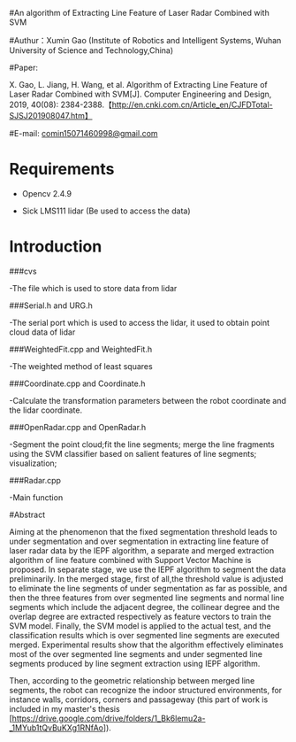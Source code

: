 #An algorithm of Extracting Line Feature of Laser Radar Combined with SVM

#Authur：Xumin Gao (Institute of Robotics and Intelligent Systems, Wuhan University of Science and Technology,China)

#Paper: 

X. Gao, L. Jiang, H. Wang, et al. Algorithm of Extracting Line Feature of Laser Radar Combined with SVM[J]. Computer Engineering and Design, 2019, 40(08): 2384-2388.【http://en.cnki.com.cn/Article_en/CJFDTotal-SJSJ201908047.htm】


#E-mail: comin15071460998@gmail.com



# Requirements

- Opencv 2.4.9


- Sick LMS111 lidar (Be used to access the data)


# Introduction

###cvs

-The file which is used to store data from lidar

###Serial.h and URG.h

-The serial port which is used to access the lidar, it used to obtain point cloud data of lidar

###WeightedFit.cpp and WeightedFit.h

-The weighted method of least squares

###Coordinate.cpp and Coordinate.h

-Calculate the transformation parameters between the robot coordinate and the lidar coordinate.

###OpenRadar.cpp and OpenRadar.h

-Segment the point cloud;fit the line segments; merge the line fragments using the SVM classifier based on salient features of line segments; visualization;

###Radar.cpp

-Main function


#Abstract

Aiming at the phenomenon that the fixed segmentation threshold leads to under segmentation and over
segmentation in extracting line feature of laser radar data by the IEPF algorithm, a separate and merged extraction algorithm of line feature combined with Support Vector Machine is proposed. In separate stage, we use the IEPF algorithm to segment the data preliminarily. In the merged stage, first of all,the threshold value is adjusted to eliminate the line segments of under segmentation as far as possible, and then the three features from over segmented line segments and normal line segments which include the adjacent degree, the collinear degree and the overlap degree are extracted respectively as feature vectors to train the SVM model. Finally, the SVM model is applied to the actual test, and the classification results which is over segmented line segments are executed merged. Experimental results show that the algorithm effectively eliminates most of the over segmented line segments and under segmented line segments produced by line segment extraction using IEPF algorithm.

Then, according to the geometric relationship between merged line segments, the robot can recognize the indoor structured environments, for instance walls, corridors, corners and passageway (this part of work is included in my master's thesis [https://drive.google.com/drive/folders/1_Bk6lemu2a-_1MYub1tQvBuKXg1RNfAo]).

